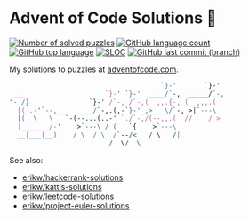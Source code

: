 # Advent of Code Solutions 🎄
[![Number of solved puzzles](https://img.shields.io/github/directory-file-count/erikw/advent-of-code-solutions?extension=txt)](#)
[![GitHub language count](https://img.shields.io/github/languages/count/erikw/advent-of-code-solutions)](#)
[![GitHub top language](https://img.shields.io/github/languages/top/erikw/advent-of-code-solutions)](#)
[![SLOC](https://img.shields.io/tokei/lines/github/erikw/advent-of-code-solutions?logo=codefactor&logoColor=lightgrey)](#)
[![GitHub last commit (branch)](https://img.shields.io/github/last-commit/erikw/advent-of-code-solutions/main)](#)

My solutions to puzzles at [adventofcode.com](https://adventofcode.com/).




```perl
                                      `}-'       `}-'
 ___                    `}-' `}-'  ____/`-,  _____/`-,
"-_/}__             `}-'_/`-, /`-,( _,,.{-,_(__,,,.(
  [(_.-'`--,__   ____/`-,.(,-`}-'_,>___\/`-, >|`---\
  [(__\___\  _`-(--...(..-'_`./`-,/(--,,.(  //    / >
  |_______/-'    >`---\ / (   `{    >`---\ 
  __|___|__)    / \  / \  /`--/<   / \   /|
                         /  \/  \
```

See also:
* [erikw/hackerrank-solutions](https://github.com/erikw/hackerrank-solutions/)
* [erikw/kattis-solutions](https://github.com/erikw/kattis-solutions/)
* [erikw/leetcode-solutions](https://github.com/erikw/leetcode-solutions/)
* [erikw/project-euler-solutions](https://github.com/erikw/project-euler-solutions)


<!--- advent_readme_stars table --->
